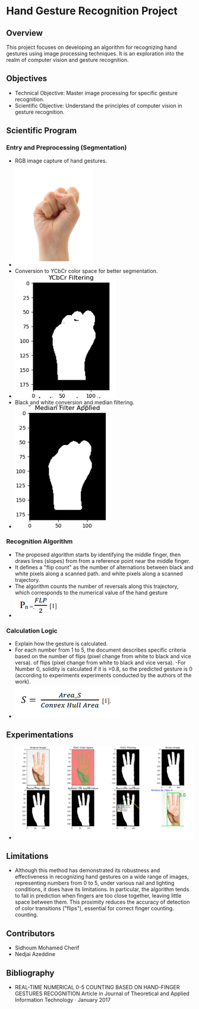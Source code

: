 # Hand Gesture Recognition Project

## Overview
This project focuses on developing an algorithm for recognizing hand gestures using image processing techniques. It is an exploration into the realm of computer vision and gesture recognition.

## Objectives
- Technical Objective: Master image processing for specific gesture recognition.
- Scientific Objective: Understand the principles of computer vision in gesture recognition.

## Scientific Program
### Entry and Preprocessing (Segmentation)
- RGB image capture of hand gestures.
- ![RGB image capture of hand gestures.](/results/rgb.png)
- Conversion to YCbCr color space for better segmentation.
- ![Image 1: RGB to YCbCr Conversion](/results/ycbr.png)
- Black and white conversion and median filtering.
- ![Image 2: B&W Conversion](/results/median.png)

### Recognition Algorithm
- The proposed algorithm starts by identifying the middle finger, then draws lines (slopes) from from a reference point near the middle finger.
- It defines a "flip count" as the number of alternations between black and white pixels along a scanned path. and white pixels along a scanned trajectory.
- The algorithm counts the number of reversals along this trajectory, which corresponds to the numerical value of the hand gesture
- ![Image 3: Algorithm Step 1](/results/pn.png)

### Calculation Logic
- Explain how the gesture is calculated.
- For each number from 1 to 5, the document describes specific criteria based on the number of flips (pixel change from white to black and vice versa). of flips (pixel change from white to black and vice versa).
-For Number 0, solidity is calculated if it is >0.8, so the predicted gesture is 0 (according to experiments experiments conducted by the authors of the work).
- ![Image 4: Calculation Logic](/results/surface.png)


## Experimentations
- ![Image 5: Experiment Result 1](/results/final.png)

## Limitations
- Although this method has demonstrated its robustness and effectiveness in recognizing hand gestures on a wide range of images, representing numbers from 0 to 5, under various nail and lighting conditions, it does have its limitations. In particular, the algorithm tends to fail in prediction when fingers are too close together, leaving little space between them. This proximity reduces the accuracy of detection of color transitions ("flips"), essential for correct finger counting. counting.

## Contributors
- Sidhoum Mohamed Cherif
- Nedjai Azeddine



## Bibliography
- REAL-TIME NUMERICAL 0-5 COUNTING BASED ON HAND-FINGER GESTURES RECOGNITION Article  in  Journal of Theoretical and Applied Information Technology · January 2017

